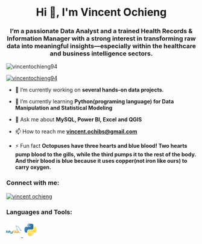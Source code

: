 <h1 align="center">Hi 👋, I'm Vincent Ochieng</h1>
<h3 align="center">I’m a passionate Data Analyst and a trained Health Records & Information Manager with a strong interest in transforming raw data into meaningful insights—especially within the healthcare and business intelligence sectors.</h3>

<p align="left"> <img src="https://komarev.com/ghpvc/?username=vincentochieng94&label=Profile%20views&color=0e75b6&style=flat" alt="vincentochieng94" /> </p>

<p align="left"> <a href="https://github.com/ryo-ma/github-profile-trophy"><img src="https://github-profile-trophy.vercel.app/?username=vincentochieng94" alt="vincentochieng94" /></a> </p>

- 🔭 I’m currently working on **several hands-on data projects.**

- 🌱 I’m currently learning **Python(programing language) for Data Manipulation and Statistical Modeling**

- 💬 Ask me about **MySQL, Power BI, Excel and QGIS**

- 📫 How to reach me **vincent.ochibs@gmail.com**

- ⚡ Fun fact **Octopuses have three hearts and blue blood! Two hearts pump blood to the gills, while the third pumps it to the rest of the body. And their blood is blue because it uses copper(not iron like ours) to carry oxygen.**

<h3 align="left">Connect with me:</h3>
<p align="left">
<a href="https://linkedin.com/in/vincent ochieng" target="blank"><img align="center" src="https://raw.githubusercontent.com/rahuldkjain/github-profile-readme-generator/master/src/images/icons/Social/linked-in-alt.svg" alt="vincent ochieng" height="30" width="40" /></a>
</p>

<h3 align="left">Languages and Tools:</h3>
<p align="left"> <a href="https://www.mysql.com/" target="_blank" rel="noreferrer"> <img src="https://raw.githubusercontent.com/devicons/devicon/master/icons/mysql/mysql-original-wordmark.svg" alt="mysql" width="40" height="40"/> </a> <a href="https://www.python.org" target="_blank" rel="noreferrer"> <img src="https://raw.githubusercontent.com/devicons/devicon/master/icons/python/python-original.svg" alt="python" width="40" height="40"/> </a> </p>
